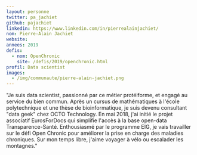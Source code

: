 ```yaml
---
layout: personne
twitter: pa_jachiet
github: pajachiet
linkedin: https://www.linkedin.com/in/pierrealainjachiet/
nom: Pierre-Alain Jachiet
website:
annees: 2019
defis: 
  - nom: OpenChronic
    site: /defis/2019/openchronic.html
profil: Data scientist
images:
  - /img/communaute/pierre-alain-jachiet.png
---
```


"Je suis data scientist, passionné par ce métier protéiforme, et engagé au service du bien commun. Après un cursus de mathématiques à l'école polytechnique et une thèse de bioinformatique, je suis devenu consultant "data geek" chez OCTO Technology. En mai 2018, j'ai initié le projet associatif EurosForDocs qui simplifie l'accès à la base open-data Transparence-Santé. Enthousiasmé par le programme EIG, je vais travailler sur le défi Open Chronic pour améliorer la prise en charge des maladies chroniques. Sur mon temps libre, j'aime voyager à vélo ou escalader les montagnes."
